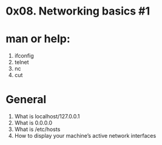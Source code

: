 # 0x08. Networking basics #1

# man or help:

1. ifconfig
2. telnet
3. nc
4. cut

# General

1. What is localhost/127.0.0.1
2. What is 0.0.0.0
3. What is /etc/hosts
4. How to display your machine’s active network interfaces
